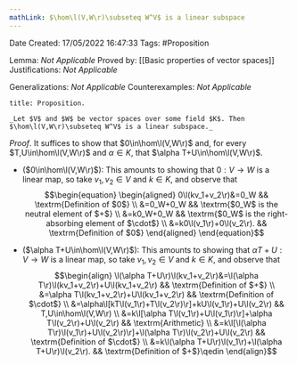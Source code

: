 ```yaml
---
mathLink: $\hom\l(V,W\r)\subseteq W^V$ is a linear subspace
---
```


<div class="topSpace"></div>

Date Created: 17/05/2022 16:47:33
Tags: #Proposition

Lemma: _Not Applicable_
Proved by: [[Basic properties of vector spaces]]
Justifications: _Not Applicable_

Generalizations: _Not Applicable_
Counterexamples: _Not Applicable_

``` ad-Proposition
title: Proposition.

_Let $V$ and $W$ be vector spaces over some field $K$. Then $\hom\l(V,W\r)\subseteq W^V$ is a linear subspace._

```

_Proof_. It suffices to show that $0\in\hom\l(V,W\r)$ and, for every $T,U\in\hom\l(V,W\r)$ and $\alpha\in K$, that $\alpha T+U\in\hom\l(V,W\r)$.
* ($0\in\hom\l(V,W\r)$): This amounts to showing that $0:V\to W$ is a linear map, so take $v_1,v_2\in V$ and $k\in K$, and observe that
$$\begin{equation}
    \begin{aligned}
        0\l(kv_1+v_2\r)&=0_W && \textrm{Definition of $0$} \\
        &=0_W+0_W && \textrm{$0_W$ is the neutral element of $+$} \\
        &=k0_W+0_W && \textrm{$0_W$ is the right-absorbing element of $\cdot$} \\
        &=k0\l(v_1\r)+0\l(v_2\r). && \textrm{Definition of $0$}
    \end{aligned}
\end{equation}$$

* ($\alpha T+U\in\hom\l(V,W\r)$): This amounts to showing that $\alpha T+U:V\to W$ is a linear map, so take $v_1,v_2\in V$ and $k\in K$, and observe that
$$\begin{align}
    \l(\alpha T+U\r)\l(kv_1+v_2\r)&=\l(\alpha T\r)\l(kv_1+v_2\r)+U\l(kv_1+v_2\r) && \textrm{Definition of $+$} \\
    &=\alpha T\l(kv_1+v_2\r)+U\l(kv_1+v_2\r) && \textrm{Definition of $\cdot$} \\
    &=\alpha\l[kT\l(v_1\r)+T\l(v_2\r)\r]+kU\l(v_1\r)+U\l(v_2\r) && T,U\in\hom\l(V,W\r) \\
    &=k\l[\alpha T\l(v_1\r)+U\l(v_1\r)\r]+\alpha T\l(v_2\r)+U\l(v_2\r) && \textrm{Arithmetic} \\
    &=k\l[\l(\alpha T\r)\l(v_1\r)+U\l(v_2\r)\r]+\l(\alpha T\r)\l(v_2\r)+U\l(v_2\r) && \textrm{Definition of $\cdot$} \\
    &=k\l(\alpha T+U\r)\l(v_1\r)+\l(\alpha T+U\r)\l(v_2\r). && \textrm{Definition of $+$}\qedin
\end{align}$$
